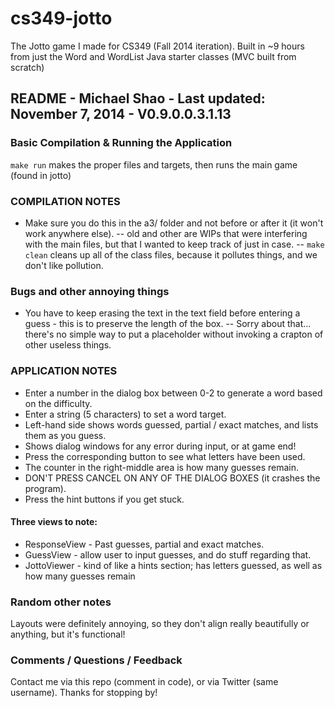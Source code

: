 # cs349-jotto

The Jotto game I made for CS349 (Fall 2014 iteration). Built in ~9 hours from just the Word and WordList Java starter classes (MVC built from scratch)

## README - Michael Shao - Last updated: November 7, 2014 - V0.9.0.0.3.1.13

### Basic Compilation & Running the Application
`make run` makes the proper files and targets, then runs the main game (found in jotto)

### COMPILATION NOTES
- Make sure you do this in the a3/ folder and not before or after it (it won't work anywhere else).
-- old and other are WIPs that were interfering with the main files, but that I wanted to keep track of just in case.
-- `make clean` cleans up all of the class files, because it pollutes things, and we don't like pollution.

### Bugs and other annoying things
- You have to keep erasing the text in the text field before entering a guess - this is to preserve the length of the box.
-- Sorry about that... there's no simple way to put a placeholder without invoking a crapton of other useless things.

### APPLICATION NOTES
- Enter a number in the dialog box between 0-2 to generate a word based on the difficulty.
- Enter a string (5 characters) to set a word target.
- Left-hand side shows words guessed, partial / exact matches, and lists them as you guess.
- Shows dialog windows for any error during input, or at game end!
- Press the corresponding button to see what letters have been used.
- The counter in the right-middle area is how many guesses remain.
- DON'T PRESS CANCEL ON ANY OF THE DIALOG BOXES (it crashes the program).
- Press the hint buttons if you get stuck.

#### Three views to note:
- ResponseView - Past guesses, partial and exact matches.
- GuessView - allow user to input guesses, and do stuff regarding that.
- JottoViewer - kind of like a hints section; has letters guessed, as well as how many guesses remain

### Random other notes

Layouts were definitely annoying, so they don't align really beautifully or anything, but it's functional!

### Comments / Questions / Feedback

Contact me via this repo (comment in code), or via Twitter (same username). Thanks for stopping by!
